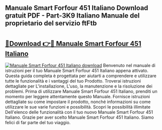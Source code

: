 ## Manuale Smart Forfour 451 Italiano Download gratuit PDF - Part-3K9 Italiano Manuale del proprietario del servizio ftFtb

# <h2><a href="http://dfgrgp.blite.top/?on=Manuale+Smart+Forfour+451+Italiano">🔗Download 👉🔴 Manuale Smart Forfour 451 Italiano</a></h2>

[![Manuale Smart Forfour 451 Italiano download](https://i.imgur.com/lujVjoI.png)](http://dfgrgp.blite.top/?on=Manuale+Smart+Forfour+451+Italiano)
Benvenuto nel manuale di istruzioni per il tuo Manuale Smart Forfour 451 Italiano appena attivato. Questa guida completa è progettata per aiutarti a comprendere e utilizzare tutte le funzionalità e i vantaggi del tuo Prodotto. Troverai istruzioni dettagliate per L'installazione, L'uso, la manutenzione e la risoluzione dei problemi. Prima di utilizzare Manuale Smart Forfour 451 Italiano, prenditi un momento per leggere attentamente questo Manuale. Fornisce istruzioni dettagliate su come impostare il prodotto, nonché informazioni su come utilizzare le sue varie funzioni e possibilità. Scopri le possibilità illimitate Dell'elenco delle funzionalità con il tuo nuovo Manuale Smart Forfour 451 Italiano. Grazie per aver scelto Manuale Smart Forfour 451 Italiano. Siamo felici di far parte del tuo viaggio.
